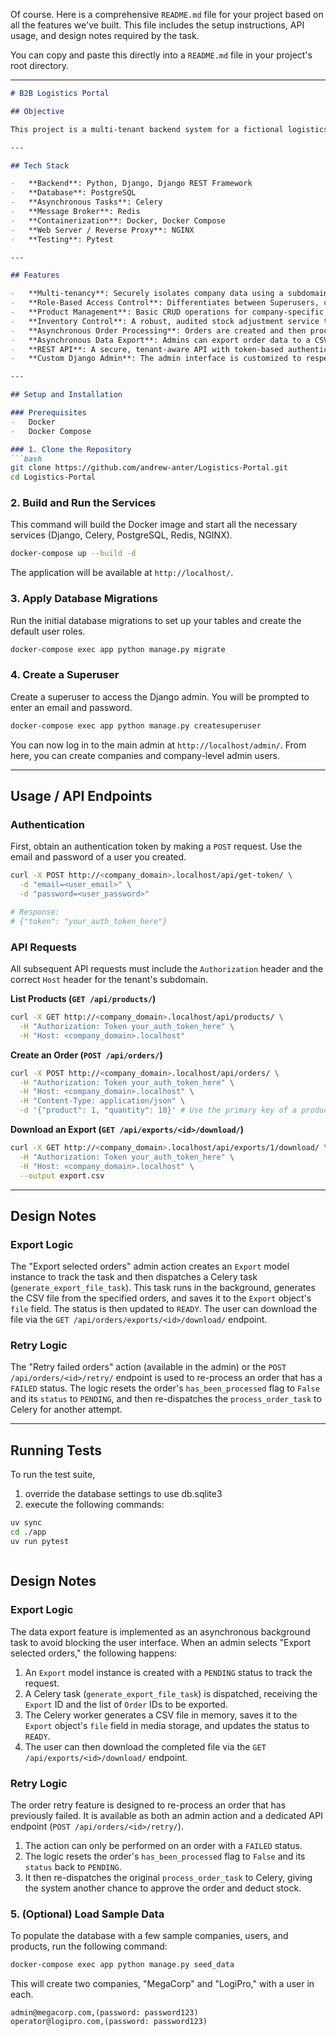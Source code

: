 Of course. Here is a comprehensive `README.md` file for your project based on all the features we've built. This file includes the setup instructions, API usage, and design notes required by the task.

You can copy and paste this directly into a `README.md` file in your project's root directory.

-----

````markdown
# B2B Logistics Portal

## Objective

This project is a multi-tenant backend system for a fictional logistics SaaS platform. It allows different companies to manage their products, process orders, and perform administrative actions in a secure, isolated environment. The system features asynchronous task processing with Celery and a complete REST API for integration.

---

## Tech Stack

-   **Backend**: Python, Django, Django REST Framework
-   **Database**: PostgreSQL
-   **Asynchronous Tasks**: Celery
-   **Message Broker**: Redis
-   **Containerization**: Docker, Docker Compose
-   **Web Server / Reverse Proxy**: NGINX
-   **Testing**: Pytest

---

## Features

-   **Multi-tenancy**: Securely isolates company data using a subdomain-based approach (e.g., `companya.localhost`).
-   **Role-Based Access Control**: Differentiates between Superusers, company Admins, and Operators.
-   **Product Management**: Basic CRUD operations for company-specific products.
-   **Inventory Control**: A robust, audited stock adjustment service to prevent race conditions and maintain an inventory log.
-   **Asynchronous Order Processing**: Orders are created and then processed in the background by Celery workers, which includes stock deduction.
-   **Asynchronous Data Export**: Admins can export order data to a CSV file, which is generated in the background.
-   **REST API**: A secure, tenant-aware API with token-based authentication.
-   **Custom Django Admin**: The admin interface is customized to respect multi-tenancy rules, with dynamic views and actions based on user permissions.

---

## Setup and Installation

### Prerequisites
-   Docker
-   Docker Compose

### 1. Clone the Repository
```bash
git clone https://github.com/andrew-anter/Logistics-Portal.git
cd Logistics-Portal
````

### 2\. Build and Run the Services

This command will build the Docker image and start all the necessary services (Django, Celery, PostgreSQL, Redis, NGINX).

```bash
docker-compose up --build -d
```

The application will be available at `http://localhost/`.

### 3\. Apply Database Migrations

Run the initial database migrations to set up your tables and create the default user roles.

```bash
docker-compose exec app python manage.py migrate
```

### 4\. Create a Superuser

Create a superuser to access the Django admin. You will be prompted to enter an email and password.

```bash
docker-compose exec app python manage.py createsuperuser
```

You can now log in to the main admin at `http://localhost/admin/`. From here, you can create companies and company-level admin users.

-----

## Usage / API Endpoints

### Authentication

First, obtain an authentication token by making a `POST` request. Use the email and password of a user you created.

```bash
curl -X POST http://<company_domain>.localhost/api/get-token/ \
  -d "email=<user_email>" \
  -d "password=<user_password>"

# Response:
# {"token": "your_auth_token_here"}
```

### API Requests

All subsequent API requests must include the `Authorization` header and the correct `Host` header for the tenant's subdomain.

**List Products (`GET /api/products/`)**

```bash
curl -X GET http://<company_domain>.localhost/api/products/ \
  -H "Authorization: Token your_auth_token_here" \
  -H "Host: <company_domain>.localhost"
```

**Create an Order (`POST /api/orders/`)**

```bash
curl -X POST http://<company_domain>.localhost/api/orders/ \
  -H "Authorization: Token your_auth_token_here" \
  -H "Host: <company_domain>.localhost" \
  -H "Content-Type: application/json" \
  -d '{"product": 1, "quantity": 10}' # Use the primary key of a product
```

**Download an Export (`GET /api/exports/<id>/download/`)**

```bash
curl -X GET http://<company_domain>.localhost/api/exports/1/download/ \
  -H "Authorization: Token your_auth_token_here" \
  -H "Host: <company_domain>.localhost" \
  --output export.csv
```

-----

## Design Notes

### Export Logic

The "Export selected orders" admin action creates an `Export` model instance to track the task and then dispatches a Celery task (`generate_export_file_task`). This task runs in the background, generates the CSV file from the specified orders, and saves it to the `Export` object's `file` field. The status is then updated to `READY`. The user can download the file via the `GET /api/orders/exports/<id>/download/` endpoint.

### Retry Logic

The "Retry failed orders" action (available in the admin) or the `POST /api/orders/<id>/retry/` endpoint is used to re-process an order that has a `FAILED` status. The logic resets the order's `has_been_processed` flag to `False` and its `status` to `PENDING`, and then re-dispatches the `process_order_task` to Celery for another attempt.

-----

## Running Tests

To run the test suite, 
1. override the database settings to use db.sqlite3
2. execute the following commands:

```bash
uv sync
cd ./app
uv run pytest
```

```
```

## Design Notes

### Export Logic
The data export feature is implemented as an asynchronous background task to avoid blocking the user interface. When an admin selects "Export selected orders," the following happens:
1.  An `Export` model instance is created with a `PENDING` status to track the request.
2.  A Celery task (`generate_export_file_task`) is dispatched, receiving the `Export` ID and the list of `Order` IDs to be exported.
3.  The Celery worker generates a CSV file in memory, saves it to the `Export` object's `file` field in media storage, and updates the status to `READY`.
4.  The user can then download the completed file via the `GET /api/exports/<id>/download/` endpoint.

### Retry Logic
The order retry feature is designed to re-process an order that has previously failed. It is available as both an admin action and a dedicated API endpoint (`POST /api/orders/<id>/retry/`).
1.  The action can only be performed on an order with a `FAILED` status.
2.  The logic resets the order's `has_been_processed` flag to `False` and its `status` back to `PENDING`.
3.  It then re-dispatches the original `process_order_task` to Celery, giving the system another chance to approve the order and deduct stock.


### 5. (Optional) Load Sample Data
To populate the database with a few sample companies, users, and products, run the following command:
```bash
docker-compose exec app python manage.py seed_data
```


This will create two companies, "MegaCorp" and "LogiPro," with a user in each.
```csv
admin@megacorp.com,(password: password123)
operator@logipro.com,(password: password123)
```


